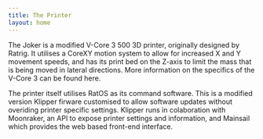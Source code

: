 ```yaml
---
title: The Printer
layout: home
---
```


The Joker is a modified V-Core 3 500 3D printer, originally designed by Ratrig. It utilises a CoreXY motion system to allow for increased X and Y movement speeds, and has its print bed on the Z-axis to limit the mass that is being moved in lateral directions. More information on the specifics of the V-Core 3 can be found here.

The printer itself utilises RatOS as its command software. This is a modified version Klipper firware customised to allow software updates without overiding printer specific settings. Klipper runs in colaboration with Moonraker, an API to expose printer settings and information, and Mainsail which provides the web based front-end interface.